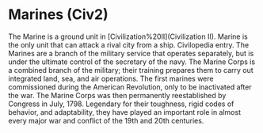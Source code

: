 # Marines (Civ2)

The Marine is a ground unit in [Civilization%20II](Civilization II). Marine is the only unit that can attack a rival city from a ship.
Civilopedia entry.
The Marines are a branch of the military service that operates separately, but is under the ultimate control of the secretary of the navy. The Marine Corps is a combined branch of the military; their training prepares them to carry out integrated land, sea, and air operations. The first marines were commissioned during the American Revolution, only to be inactivated after the war. The Marine Corps was then permanently reestablished by Congress in July, 1798. Legendary for their toughness, rigid codes of behavior, and adaptability, they have played an important role in almost every major war and conflict of the 19th and 20th centuries.